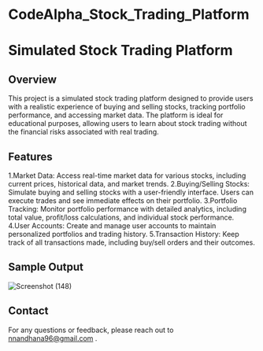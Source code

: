 # CodeAlpha_Stock_Trading_Platform

# Simulated Stock Trading Platform

## Overview
This project is a simulated stock trading platform designed to provide users with a realistic experience of buying and selling stocks, tracking portfolio performance, and accessing market data. The platform is ideal for educational purposes, allowing users to learn about stock trading without the financial risks associated with real trading.

## Features
 1.Market Data: Access real-time market data for various stocks, including current prices, historical data, and market trends.
 2.Buying/Selling Stocks: Simulate buying and selling stocks with a user-friendly interface. Users can execute trades and see immediate effects on their portfolio.
 3.Portfolio Tracking: Monitor portfolio performance with detailed analytics, including total value, profit/loss calculations, and individual stock performance.
 4.User Accounts: Create and manage user accounts to maintain personalized portfolios and trading history.
 5.Transaction History: Keep track of all transactions made, including buy/sell orders and their outcomes.

## Sample Output
![Screenshot (148)](https://github.com/user-attachments/assets/14f0caa9-5a9f-46a4-b954-27a57a4d246c)


## Contact
For any questions or feedback, please reach out to nnandhana96@gmail.com .
